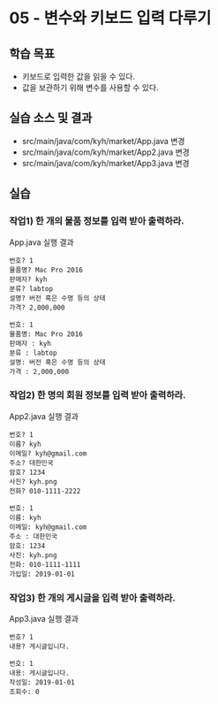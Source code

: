 # 05 - 변수와 키보드 입력 다루기

## 학습 목표

-	키보드로 입력한 값을 읽을 수 있다.
- 값을 보관하기 위해 변수를 사용할 수 있다.

## 실습 소스 및 결과

- src/main/java/com/kyh/market/App.java 변경
- src/main/java/com/kyh/market/App2.java 변경
- src/main/java/com/kyh/market/App3.java 변경

## 실습

### 작업1) 한 개의 물품 정보를 입력 받아 출력하라.

App.java 실행 결과

```
번호? 1
물품명? Mac Pro 2016
판매자? kyh
분류? labtop
설명? 버전 혹은 수명 등의 상태
가격? 2,000,000

번호: 1
물품명: Mac Pro 2016
판매자 : kyh
분류 : labtop
설명: 버전 혹은 수명 등의 상태
가격 : 2,000,000
```

### 작업2) 한 명의 회원 정보를 입력 받아 출력하라.

App2.java 실행 결과

```
번호? 1
이름? kyh
이메일? kyh@gmail.com
주소? 대한민국
암호? 1234
사진? kyh.png
전화? 010-1111-2222

번호: 1
이름: kyh
이메일: kyh@gmail.com
주소 : 대한민국
암호: 1234
사진: kyh.png
전화: 010-1111-1111
가입일: 2019-01-01
```

### 작업3) 한 개의 게시글을 입력 받아 출력하라.

App3.java 실행 결과

```
번호? 1
내용? 게시글입니다.

번호: 1
내용: 게시글입니다.
작성일: 2019-01-01
조회수: 0
```